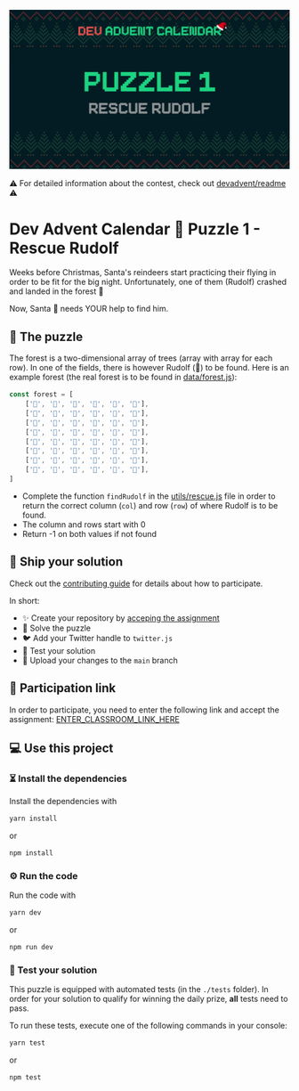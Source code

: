 ![](README.cover.jpg)

⚠️ For detailed information about the contest, check out [devadvent/readme](https://github.com/devadvent/readme/) ⚠️

# Dev Advent Calendar 🎅 Puzzle 1 - Rescue Rudolf

Weeks before Christmas, Santa's reindeers start practicing their flying in order to be fit for the big night.
Unfortunately, one of them (Rudolf) crashed and landed in the forest 🌲

Now, Santa 🎅 needs YOUR help to find him.

## 🧩 The puzzle

The forest is a two-dimensional array of trees (array with array for each row). In one of the fields, there is however Rudolf (🦌) to be found.
Here is an example forest (the real forest is to be found in [data/forest.js](data/forest.js)):

```javascript
const forest = [
    ['🌲', '🌲', '🌲', '🌲', '🌲', '🌲'],
    ['🌲', '🌲', '🌲', '🌲', '🌲', '🌲'],
    ['🌲', '🌲', '🌲', '🌲', '🌲', '🌲'],
    ['🌲', '🌲', '🦌', '🌲', '🌲', '🌲'],
    ['🌲', '🌲', '🌲', '🌲', '🌲', '🌲'],
    ['🌲', '🌲', '🌲', '🌲', '🌲', '🌲'],
    ['🌲', '🌲', '🌲', '🌲', '🌲', '🌲'],
    ['🌲', '🌲', '🌲', '🌲', '🌲', '🌲'],
]
```

-   Complete the function `findRudolf` in the [utils/rescue.js](utils/rescue.js) file in order to return the correct column (`col`) and row (`row`) of where Rudolf is to be found.
-   The column and rows start with 0
-   Return -1 on both values if not found

## 🚢 Ship your solution

Check out the [contributing guide](https://github.com/devadvent/readme/blob/main/CONTRIBUTING.md) for details about how to participate.

In short:

-   ✨ Create your repository by [acceping the assignment](ENTER_CLASSROOM_LINK_HERE)
-   🧩 Solve the puzzle
-   🐦 Add your Twitter handle to `twitter.js`
-   🤖 Test your solution
-   🚀 Upload your changes to the `main` branch

## 🙌 Participation link

In order to participate, you need to enter the following link and accept the assignment:
[ENTER_CLASSROOM_LINK_HERE](ENTER_CLASSROOM_LINK_HERE)

## 💻 Use this project

### ⏳ Install the dependencies

Install the dependencies with

```bash
yarn install
```

or

```bash
npm install
```

### ⚙️ Run the code

Run the code with

```bash
yarn dev
```

or

```bash
npm run dev
```

### 🤖 Test your solution

This puzzle is equipped with automated tests (in the `./tests` folder). In order for your solution to qualify for winning the daily prize, **all** tests need to pass.

To run these tests, execute one of the following commands in your console:

```bash
yarn test
```

or

```bash
npm test
```
